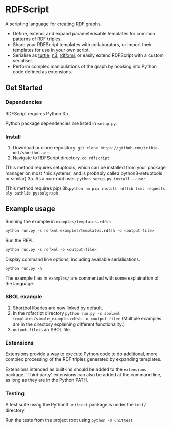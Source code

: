 # RDFScript

A scripting language for creating RDF graphs.

* Define, extend, and expand parameterisable templates for common patterns of RDF triples.
* Share your RDFScript templates with collaborators, or import their templates for use in your own script.
* Serialise as [turtle](https://www.w3.org/TR/turtle/), [n3](https://www.w3.org/TeamSubmission/n3/), [rdf/xml](https://www.w3.org/TR/rdf-syntax-grammar/), or easily extend RDFScript with a custom serialiser.
* Perform complex manipulations of the graph by hooking into Python code defined as extensions.

## Get Started

### Dependencies

RDFScript requires Python 3.x.

Python package dependencies are listed in `setup.py`.

### Install

1. Download or clone repository. `git clone https://github.com/intbio-ncl/shortbol.git`
2. Navigate to RDFScript directory. `cd rdfscript`

(This method requires setuptools, which can be installed from your package manager on most \*nix systems, and is probably called python3-setuptools or similar)
3a. As a non-root user. `python setup.py install --user`

(This method requires pip)
3b.`python -m pip install rdflib lxml requests ply pathlib pysbolgraph`

## Example usage

Running the example in `examples/templates.rdfsh`

`python run.py -s rdfxml examples/templates.rdfsh -o <output-file>`

Run the REPL

`python run.py -s rdfxml -o <output-file>`

Display command line options, including available serialisations.

`python run.py -h`

The example files in `examples/` are commented with some explaination of the language.

### SBOL example

1. Shortbol libaries are now linked by default.
2. In the rdfscript directory `python run.py -s sbolxml templates/simple_example.rdfsh -o <output-file>` 
(Multiple examples are in the directory explaining different functionality.)
3. `output-file` is an SBOL file.

### Extensions

Extensions provide a way to execute Python code to do additional, more complex processing of the RDF triples generated by expanding templates.

Extensions intended as built-ins should be added to the `extensions` package. 'Third party' extensions can also be added at the command line, as long as they are in the Python PATH.


### Testing

A test suite using the Python3 `unittest` package is under the `test/` directory.

Run the tests from the project root using `python -m unittest`
